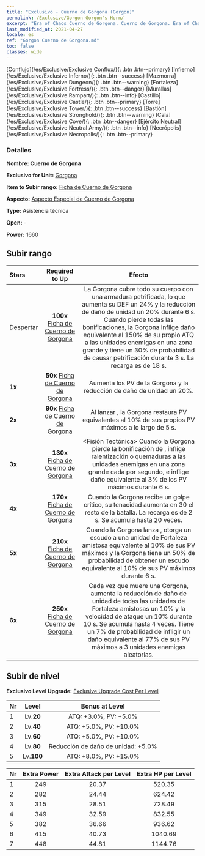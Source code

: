 ```yaml
---
title: "Exclusivo - Cuerno de Gorgona (Gorgon)"
permalink: /Exclusive/Gorgon Gorgon's Horn/
excerpt: "Era of Chaos Cuerno de Gorgona. Cuerno de Gorgona. Era of Chaos Exclusivo Cuerno de Gorgona. Gorgona Exclusivo."
last_modified_at: 2021-04-27
locale: es
ref: "Gorgon Cuerno de Gorgona.md"
toc: false
classes: wide
---
```

 [Conflujo](/es/Exclusive/Exclusive Conflux/){: .btn .btn--primary} [Infierno](/es/Exclusive/Exclusive Inferno/){: .btn .btn--success} [Mazmorra](/es/Exclusive/Exclusive Dungeon/){: .btn .btn--warning} [Fortaleza](/es/Exclusive/Exclusive Fortress/){: .btn .btn--danger} [Murallas](/es/Exclusive/Exclusive Rampart/){: .btn .btn--info} [Castillo](/es/Exclusive/Exclusive Castle/){: .btn .btn--primary} [Torre](/es/Exclusive/Exclusive Tower/){: .btn .btn--success} [Bastión](/es/Exclusive/Exclusive Stronghold/){: .btn .btn--warning} [Cala](/es/Exclusive/Exclusive Cove/){: .btn .btn--danger} [Ejército Neutral](/es/Exclusive/Exclusive Neutral Army/){: .btn .btn--info} [Necrópolis](/es/Exclusive/Exclusive Necropolis/){: .btn .btn--primary} 

### Detalles
 **Nombre: Cuerno de Gorgona** 

 **Exclusivo for Unit:** [Gorgona](/es/units/Gorgon/) 

 **Item to Subir rango:** [Ficha de Cuerno de Gorgona](/ItemsES/con_995/)

 **Aspecto:** [Aspecto Especial de Cuerno de Gorgona](/ItemsES/con_663/)

 **Type:** Asistencia técnica

 **Open:** -

 **Power:** 1660

## Subir rango

  |     Stars    |  Required to Up | Efecto |
  |:-------------|:---------------:|:---------------:|
  |  Despertar  | **100x** [Ficha de Cuerno de Gorgona](/ItemsES/con_995/) | <Armadura Petrificada> La Gorgona cubre todo su cuerpo con una armadura petrificada, lo que aumenta su DEF un 24% y la reducción de daño de unidad un 20% durante 6 s. Cuando pierde todas las bonificaciones, la Gorgona inflige daño equivalente al 150% de su propio ATQ a las unidades enemigas en una zona grande y tiene un 30% de probabilidad de causar petrificación durante 3 s. La recarga es de 18 s. |
  | **1x** <i class="fas fa-star"/> | **50x** [Ficha de Cuerno de Gorgona](/ItemsES/con_995/) | Aumenta los PV de la Gorgona y la reducción de daño de unidad un 20%. |
  | **2x** <i class="fas fa-star"/> | **90x** [Ficha de Cuerno de Gorgona](/ItemsES/con_995/) | Al lanzar <Armadura Petrificada>, la Gorgona restaura PV equivalentes al 10% de sus propios PV máximos a lo largo de 5 s. |
  | **3x** <i class="fas fa-star"/> | **130x** [Ficha de Cuerno de Gorgona](/ItemsES/con_995/) | <Fisión Tectónica> Cuando la Gorgona pierde la bonificación de <Armadura Petrificada>, inflige ralentización o quemaduras a las unidades enemigas en una zona grande cada por segundo, e inflige daño equivalente al 3% de los PV máximos durante 6 s. |
  | **4x** <i class="fas fa-star"/> | **170x** [Ficha de Cuerno de Gorgona](/ItemsES/con_995/) | Cuando la Gorgona recibe un golpe crítico, su tenacidad aumenta en 30 el resto de la batalla. La recarga es de 2 s. Se acumula hasta 20 veces. |
  | **5x** <i class="fas fa-star"/> | **210x** [Ficha de Cuerno de Gorgona](/ItemsES/con_995/) | Cuando la Gorgona lanza <Armadura Petrificada>, otorga un escudo a una unidad de Fortaleza amistosa equivalente al 10% de sus PV máximos y la Gorgona tiene un 50% de probabilidad de obtener un escudo equivalente al 10% de sus PV máximos durante 6 s. |
  | **6x** <i class="fas fa-star"/> | **250x** [Ficha de Cuerno de Gorgona](/ItemsES/con_995/) | Cada vez que muere una Gorgona, aumenta la reducción de daño de unidad de todas las unidades de Fortaleza amistosas un 10% y la velocidad de ataque un 10% durante 10 s. Se acumula hasta 4 veces. Tiene un 7% de probabilidad de infligir un daño equivalente al 77% de sus PV máximos a 3 unidades enemigas aleatorias. |


## Subir de nivel
 **Exclusivo Level Upgrade:** [Exclusive Upgrade Cost Per Level](/Exclusive/ExclusiveUpgradeCostPerLevel/)

  |  Nr  |   Level  | Bonus at Level |
  |:-----|:--------:|:--------------:|
  | 1 | Lv.**20** | ATQ: +3.0%, PV: +5.0% |
  | 2 | Lv.**40** | ATQ: +5.0%, PV: +10.0% |
  | 3 | Lv.**60** | ATQ: +5.0%, PV: +10.0% |
  | 4 | Lv.**80** | Reducción de daño de unidad: +5.0% |
  | 5 | Lv.**100** | ATQ: +8.0%, PV: +15.0% |


  |  Nr  |  Extra Power | Extra Attack per Level | Extra HP per Level |
  |:-----|:--------:|:--------:|:--------:|
  | 1 | 249 | 20.37 | 520.35 |
  | 2 | 282 | 24.44 | 624.42 |
  | 3 | 315 | 28.51 | 728.49 |
  | 4 | 349 | 32.59 | 832.55 |
  | 5 | 382 | 36.66 | 936.62 |
  | 6 | 415 | 40.73 | 1040.69 |
  | 7 | 448 | 44.81 | 1144.76 |



